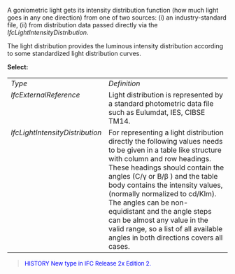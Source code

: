 ﻿A goniometric light gets its intensity distribution function (how much light goes in any one direction) from one of two sources: (i) an industry-standard file, (ii) from distribution data passed directly via the _IfcLightIntensityDistribution_.

The light distribution provides the luminous intensity distribution according to some standardized light distribution curves.

**Select:**

<table> 
		<tr> 
		  <td><i>Type</i></td> 
		  <td><i>Definition</i></td> 
		</tr> 
		<tr> 
		  <td valign="TOP"><i>IfcExternalReference</i></td> 
		  <td valign="TOP">Light distribution is represented by a standard
			 photometric data file such as Eulumdat, IES, CIBSE TM14. </td> 
		</tr> 
		<tr> 
		  <td valign="TOP"><i>IfcLightIntensityDistribution</i></td> 
		  <td valign="TOP">For representing a light distribution directly the
			 following values needs to be given in a table like structure with column and
			 row headings. These headings should contain the angles (C/&#947; or B/&#946; )
			 and the table body contains the intensity values, (normally normalized to
			 cd/Klm). The angles can be non- equidistant and the angle steps can be almost
			 any value in the valid range, so a list of all available angles in both
			 directions covers all cases. </td> 
		</tr> 
	 </table>

> <font size="-1" color="#0000FF">HISTORY New type in IFC Release 2x
		  Edition 2. </font>
>
